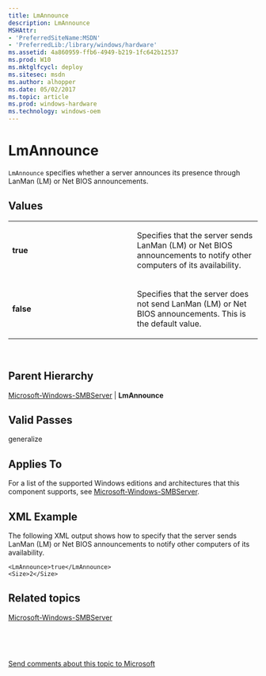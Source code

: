 ```yaml
---
title: LmAnnounce
description: LmAnnounce
MSHAttr:
- 'PreferredSiteName:MSDN'
- 'PreferredLib:/library/windows/hardware'
ms.assetid: 4a860959-ffb6-4949-b219-1fc642b12537
ms.prod: W10
ms.mktglfcycl: deploy
ms.sitesec: msdn
ms.author: alhopper
ms.date: 05/02/2017
ms.topic: article
ms.prod: windows-hardware
ms.technology: windows-oem
---
```


# LmAnnounce


`LmAnnounce` specifies whether a server announces its presence through LanMan (LM) or Net BIOS announcements.

## Values


<table>
<colgroup>
<col width="50%" />
<col width="50%" />
</colgroup>
<tbody>
<tr class="odd">
<td><p><strong>true</strong></p></td>
<td><p>Specifies that the server sends LanMan (LM) or Net BIOS announcements to notify other computers of its availability.</p></td>
</tr>
<tr class="even">
<td><p><strong>false</strong></p></td>
<td><p>Specifies that the server does not send LanMan (LM) or Net BIOS announcements. This is the default value.</p></td>
</tr>
</tbody>
</table>

 

## Parent Hierarchy


[Microsoft-Windows-SMBServer](microsoft-windows-smbserver.md) | **LmAnnounce**

## Valid Passes


generalize

## Applies To


For a list of the supported Windows editions and architectures that this component supports, see [Microsoft-Windows-SMBServer](microsoft-windows-smbserver.md).

## XML Example


The following XML output shows how to specify that the server sends LanMan (LM) or Net BIOS announcements to notify other computers of its availability.

``` syntax
<LmAnnounce>true</LmAnnounce>
<Size>2</Size>
```

## Related topics


[Microsoft-Windows-SMBServer](microsoft-windows-smbserver.md)

 

 

[Send comments about this topic to Microsoft](mailto:wsddocfb@microsoft.com?subject=Documentation%20feedback%20%5Bp_unattend\p_unattend%5D:%20LmAnnounce%20%20RELEASE:%20%2810/3/2016%29&body=%0A%0APRIVACY%20STATEMENT%0A%0AWe%20use%20your%20feedback%20to%20improve%20the%20documentation.%20We%20don't%20use%20your%20email%20address%20for%20any%20other%20purpose,%20and%20we'll%20remove%20your%20email%20address%20from%20our%20system%20after%20the%20issue%20that%20you're%20reporting%20is%20fixed.%20While%20we're%20working%20to%20fix%20this%20issue,%20we%20might%20send%20you%20an%20email%20message%20to%20ask%20for%20more%20info.%20Later,%20we%20might%20also%20send%20you%20an%20email%20message%20to%20let%20you%20know%20that%20we've%20addressed%20your%20feedback.%0A%0AFor%20more%20info%20about%20Microsoft's%20privacy%20policy,%20see%20http://privacy.microsoft.com/default.aspx. "Send comments about this topic to Microsoft")






